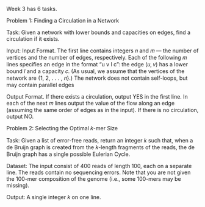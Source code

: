 Week 3 has 6 tasks.

Problem 1:
Finding a Circulation in a Network

Task: Given a network with lower bounds and capacities on edges, find a circulation if it exists.

Input: Input Format. The first line contains integers 𝑛 and 𝑚 — the number of vertices and the number of edges,
       respectively. Each of the following 𝑚 lines specifies an edge in the format “u v l c”: the edge (𝑢, 𝑣)
       has a lower bound 𝑙 and a capacity 𝑐. (As usual, we assume that the vertices of the network are
       {1, 2, . . . , 𝑛}.) The network does not contain self-loops, but may contain parallel edges

Output Format. If there exists a circulation, output YES in the first line. In each of the next 𝑚 lines output
the value of the flow along an edge (assuming the same order of edges as in the input). If there is no
circulation, output NO.

Problem 2:
Selecting the Optimal 𝑘-mer Size

Task: Given a list of error-free reads, return an integer 𝑘 such that, when a de Bruijn graph is created from
the 𝑘-length fragments of the reads, the de Bruijn graph has a single possible Eulerian Cycle.

Dataset: The input consist of 400 reads of length 100, each on a separate line. The reads contain no
sequencing errors. Note that you are not given the 100-mer composition of the genome (i.e., some
100-mers may be missing).

Output: A single integer 𝑘 on one line.

